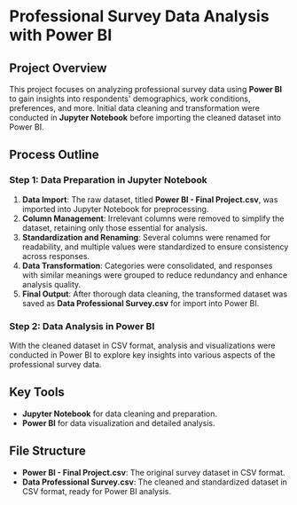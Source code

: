 # Professional Survey Data Analysis with Power BI

## Project Overview
This project focuses on analyzing professional survey data using **Power BI** to gain insights into respondents' demographics, work conditions, preferences, and more. Initial data cleaning and transformation were conducted in **Jupyter Notebook** before importing the cleaned dataset into Power BI.

## Process Outline

### Step 1: Data Preparation in Jupyter Notebook
1. **Data Import**: The raw dataset, titled **Power BI - Final Project.csv**, was imported into Jupyter Notebook for preprocessing.
2. **Column Management**: Irrelevant columns were removed to simplify the dataset, retaining only those essential for analysis.
3. **Standardization and Renaming**: Several columns were renamed for readability, and multiple values were standardized to ensure consistency across responses.
4. **Data Transformation**: Categories were consolidated, and responses with similar meanings were grouped to reduce redundancy and enhance analysis quality.
5. **Final Output**: After thorough data cleaning, the transformed dataset was saved as **Data Professional Survey.csv** for import into Power BI.

### Step 2: Data Analysis in Power BI
With the cleaned dataset in CSV format, analysis and visualizations were conducted in Power BI to explore key insights into various aspects of the professional survey data.

## Key Tools
- **Jupyter Notebook** for data cleaning and preparation.
- **Power BI** for data visualization and detailed analysis.

## File Structure
- **Power BI - Final Project.csv**: The original survey dataset in CSV format.
- **Data Professional Survey.csv**: The cleaned and standardized dataset in CSV format, ready for Power BI analysis.

